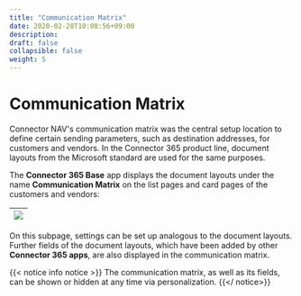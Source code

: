 ```yaml
---
title: "Communication Matrix"
date: 2020-02-28T10:08:56+09:00
description: 
draft: false
collapsible: false
weight: 5
---
```

# Communication Matrix

Connector NAV's communication matrix was the central setup location to define certain sending parameters, such as destination addresses, for customers and vendors.
In the Connector 365 product line, document layouts from the Microsoft standard are used for the same purposes.

The **Connector 365 Base** app displays the document layouts under the name **Communication Matrix** on the list pages and card pages of the customers and vendors:

|![](images/apps/Base/com-matrix-en/com-matrix.png)|
|-|

On this subpage, settings can be set up analogous to the document layouts.
Further fields of the document layouts, which have been added by other **Connector 365 apps**, are also displayed in the communication matrix.

{{< notice info notice >}}
The communication matrix, as well as its fields, can be shown or hidden at any time via personalization.
{{</ notice>}}